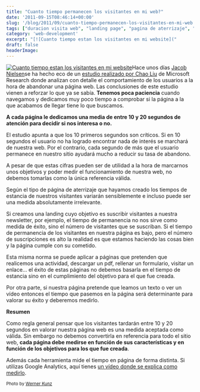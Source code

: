 ```yaml
---
title: "Cuanto tiempo permanecen los visitantes en mi web?"
date: '2011-09-15T08:46:14+00:00'
slug: '/blog/2011/09/cuanto-tiempo-permanecen-los-visitantes-en-mi-web'
tags: ["duracion visita web", "landing page", "pagina de aterrizaje", "tiempo medio en página", "usabilidad"]
category: 'web-development'
excerpt: "[![Cuanto tiempo estan los visitantes en mi website]("
draft: false
headerImage:
---
```

[![Cuanto tiempo estan los visitantes en mi website](http://static.squarespace.com/static/5303797ae4b0c6ad9e43f072/5303ce80e4b0400995a883d6/5303cf40e4b0400995a88b74/1392758592389/time_flies2.jpg?format=original "time\_flies")](http://static.squarespace.com/static/5303797ae4b0c6ad9e43f072/5303ce80e4b0400995a883d6/5303cf40e4b0400995a88b74/1392758592389/time_flies2.jpg?format=original)Hace unos días [Jacob Nielsen](http://www.useit.com/alertbox/page-abandonment-time.html)se ha hecho eco de un [estudio realizado por Chao Liu](http://dx.doi.org/10.1145/1835449.1835513) de Microsoft Research donde analizan con detalle el comportamiento de los usuarios a la hora de abandonar una página web. Las conclusiones de este estudio vienen a reforzar lo que ya se sabía. **Tenemos poca paciencia** cuando navegamos y dedicamos muy poco tiempo a comprobar si la página a la que acabamos de llegar tiene lo que buscamos.

**A cada página le dedicamos una media de entre 10 y 20 segundos de atención para decidir si nos interesa o no.**

El estudio apunta a que los 10 primeros segundos son críticos. Si en 10 segundos el usuario no ha logrado encontrar nada de interés se marchará de nuestra web. Por el contrario, cada segundo de más que el usuario permanece en nuestro sitio ayudará mucho a reducir su tasa de abandono.

A pesar de que estas cifras pueden ser de utilidad a la hora de marcarnos unos objetivos y poder medir el funcionamiento de nuestra web, no debemos tomarlas como la única referencia válida.

Según el tipo de página de aterrizaje que hayamos creado los tiempos de estancia de nuestros visitantes variarán sensiblemente e incluso puede ser una medida absolutamente irrelevante.

Si creamos una landing cuyo objetivo es suscribir visitantes a nuestra newsletter, por ejemplo, el tiempo de permanencia no nos sirve como medida de éxito, sino el número de visitantes que se suscriban. Si el tiempo de permanencia de los visitantes en nuestra página es bajo, pero el número de suscripciones es alto la realidad es que estamos haciendo las cosas bien y la página cumple con su cometido.

Esta misma norma se puede aplicar a páginas que pretenden que realicemos una actividad, descargar un pdf, rellenar un formulario, visitar un enlace... el éxito de estas páginas no debemos basarla en el tiempo de estancia sino en el cumplimiento del objetivo para el que fue creada.

Por otra parte, si nuestra página pretende que leamos un texto o ver un vídeo entonces el tiempo que pasemos en la página será determinante para valorar su éxito y deberemos medirlo.

**Resumen**

Como regla general pensar que los visitantes tardarán entre 10 y 20 segundos en valorar nuestra página web es una medida aceptada como válida. Sin embargo no debemos convertirla en referencia para todo el sitio web, **cada página debe medirse en función de sus características y en función de los objetivos para los que fue creada**.

Además cada herramienta mide el tiempo en página de forma distinta. Si utilizas Google Analytics, aquí tienes [un vídeo donde se explica como medirlo](http://services.google.com/analytics/breeze/en/interpreting_reports_time/index.html "medir el tiempo en página de las visitas").

<small>Photo by <a title="Werner Kunz" href="http://www.flickr.com/photos/werkunz/5160818883/">Werner Kunz</a></small>

